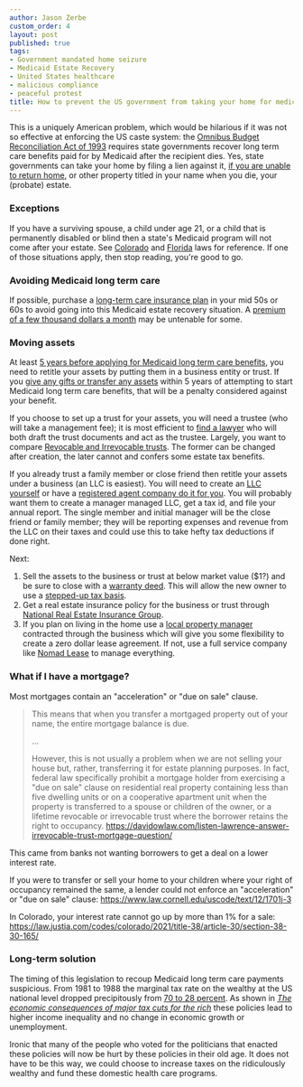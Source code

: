 ```yaml
---
author: Jason Zerbe
custom_order: 4
layout: post
published: true
tags:
- Government mandated home seizure
- Medicaid Estate Recovery
- United States healthcare
- malicious compliance
- peaceful protest
title: How to prevent the US government from taking your home for medical expenses
---
```

This is a uniquely American problem, which would be hilarious if it was not so effective at enforcing the US caste system:
the [Omnibus Budget Reconciliation Act of 1993](https://oig.hhs.gov/oei/reports/oei-07-92-00880.pdf)
requires state governments recover long term care benefits paid for by Medicaid after the recipient dies.
Yes, state governments can take your home by filing a lien against it,
[if you are unable to return home](https://www.senioranswers.org/insurance/medicaid/estate-recovery/),
or other property titled in your name when you die, your (probate) estate.

### Exceptions
If you have a surviving spouse, a child under age 21, or a child that is permanently disabled or blind
then a state's Medicaid program will not come after your estate.
See [Colorado](https://www.law.cornell.edu/regulations/colorado/10-CCR-SS-2505-10-8-063) and
[Florida](http://www.leg.state.fl.us/statutes/index.cfm?App_mode=Display_Statute&URL=0400-0499/0409/Sections/0409.9101.html)
laws for reference. If one of those situations apply, then stop reading, you're good to go.

### Avoiding Medicaid long term care
If possible, purchase a
[long-term care insurance plan](https://www.nerdwallet.com/article/insurance/long-term-care-insurance)
in your mid 50s or 60s to avoid going into this Medicaid estate recovery situation.
A [premium of a few thousand dollars a month](https://smartasset.com/insurance/how-much-does-long-term-care-insurance-cost)
may be untenable for some.

### Moving assets
At least [5 years before applying for Medicaid long term care benefits](https://www.medicaidplanningassistance.org/medicaid-look-back-period/),
you need to retitle your assets by putting them in a business entity or trust. If you
[give any gifts or transfer any assets](https://coloradoestateplan.com/why-asking-how-do-i-avoid-the-5-year-medicaid-lookback-period-leaves-you-at-risk/)
within 5 years of attempting to start Medicaid long term care benefits, that will be a penalty considered against your benefit.

If you choose to set up a trust for your assets, you will need a trustee (who will take a management fee);
it is most efficient to [find a lawyer](https://www.licensedlawyer.org/)
who will both draft the trust documents and act as the trustee. Largely, you want to compare
[Revocable and Irrevocable trusts](https://www.investopedia.com/ask/answers/071615/what-difference-between-revocable-trust-and-living-trust.asp).
The former can be changed after creation, the later cannot and confers some estate tax benefits.

If you already trust a family member or close friend then retitle your assets under a business (an LLC is easiest).
You will need to create an [LLC yourself](/2020/08/colorado-llc/) or have a
[registered agent company do it for you](https://www.coloradoregisteredagent.com/colorado-registered-agent-services/).
You will probably want them to create a manager managed LLC, get a tax id, and file your annual report.
The single member and initial manager will be the close friend or family member; they will be reporting expenses
and revenue from the LLC on their taxes and could use this to take hefty tax deductions if done right.

Next:
1. Sell the assets to the business or trust at below market value ($1?) and be sure to close with a
[warranty deed](https://www.deedclaim.com/warranty-deed/). This will allow the new owner to use a
[stepped-up tax basis](https://www.homelight.com/blog/can-i-sell-my-house-to-a-family-member/).
2. Get a real estate insurance policy for the business or trust through [National Real Estate Insurance Group](https://nreig.com/).
3. If you plan on living in the home use a [local property manager](https://www.deerwoods.com/lakewood-property-management)
contracted through the business which will give you some flexibility to create a zero dollar lease agreement.
If not, use a full service company like [Nomad Lease](https://nomadlease.com/products) to manage everything.

### What if I have a mortgage?
Most mortgages contain an "acceleration" or "due on sale" clause.

> This means that when you transfer a mortgaged property out of your name, the entire mortgage balance is due.
> 
> ...
> 
> However, this is not usually a problem when we are not selling your house but, rather, transferring it for estate planning purposes.
> In fact, federal law specifically prohibit a mortgage holder from exercising a "due on sale" clause on
> residential real property containing less than five dwelling units or on a cooperative apartment unit when the property is transferred to a spouse
> or children of the owner, or a lifetime revocable or irrevocable trust where the borrower retains the right to occupancy.
<https://davidowlaw.com/listen-lawrence-answer-irrevocable-trust-mortgage-question/>

This came from banks not wanting borrowers to get a deal on a lower interest rate.

If you were to transfer or sell your home to your children where your right of occupancy remained the same,
a lender could not enforce an "acceleration" or "due on sale" clause: <https://www.law.cornell.edu/uscode/text/12/1701j-3>

In Colorado, your interest rate cannot go up by more than 1% for a sale: <https://law.justia.com/codes/colorado/2021/title-38/article-30/section-38-30-165/>

### Long-term solution
The timing of this legislation to recoup Medicaid long term care payments suspicious.
From 1981 to 1988 the marginal tax rate on the wealthy at the US national level dropped precipitously from
[70 to 28 percent](https://taxfoundation.org/historical-income-tax-rates-brackets/).
As shown in
[_The economic consequences of major tax cuts for the rich_](https://academic.oup.com/ser/article/20/2/539/6500315)
these policies lead to higher income inequality and no change in economic growth or unemployment.

Ironic that many of the people who voted for the politicians that enacted these policies will now be
hurt by these policies in their old age. It does not have to be this way, we could choose to increase
taxes on the ridiculously wealthy and fund these domestic health care programs.
